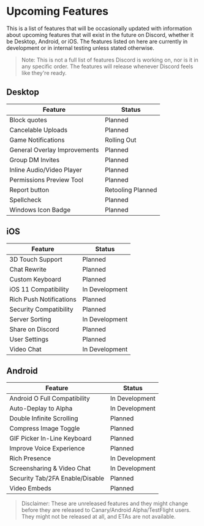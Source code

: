 <!-- TITLE: Upcoming Features -->
<!-- SUBTITLE: A quick summary of Upcoming Features -->

# Upcoming Features
This is a list of features that will be occasionally updated with information about upcoming features that will exist in the future on Discord, whether it be Desktop, Android, or iOS. The features listed on here are currently in development or in internal testing unless stated otherwise.

> Note: This is not a full list of features Discord is working on, nor is it in any specific order. The features will release whenever Discord feels like they're ready.

## Desktop

| Feature |	Status |
|---------|---------|
| Block quotes | Planned |
| Cancelable Uploads | Planned |
| Game Notifications | Rolling Out |
| General Overlay Improvements | Planned |
| Group DM Invites | Planned |
| Inline Audio/Video Player | Planned |
| Permissions Preview Tool | Planned |
| Report button | Retooling Planned	|
| Spellcheck | Planned |
| Windows Icon Badge | Planned |

## iOS
| Feature | Status	|
|---------|---------|
| 3D Touch Support | Planned |
| Chat Rewrite | Planned |
| Custom Keyboard | Planned |
| iOS 11 Compatibility | In Development |
| Rich Push Notifications | Planned |
| Security Compatibility | Planned |
| Server Sorting | In Development |
| Share on Discord | Planned |
| User Settings | Planned |
| Video Chat | In Development |

## Android
| Feature | Status |
|---------|--------|
| Android O Full Compatibility | In Development |
| Auto-Deplay to Alpha | In Development |
| Double Infinite Scrolling | Planned |
| Compress Image Toggle | Planned |
| GIF Picker In-Line Keyboard | Planned |
| Improve Voice Experience | Planned |
| Rich Presence | In Development |
| Screensharing & Video Chat | In Development |
| Security Tab/2FA Enable/Disable | Planned |
| Video Embeds | Planned |

> Disclaimer: These are unreleased features and they might change before they are released to Canary/Android Alpha/TestFlight users. They might not be released at all, and ETAs are not available.
